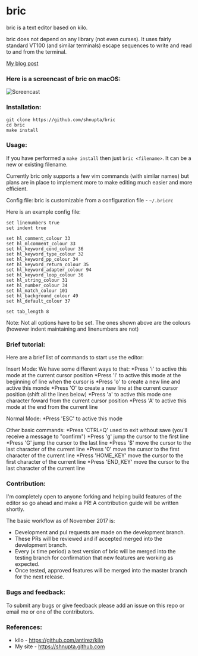 # bric
bric is a text editor based on kilo.

bric does not depend on any library (not even curses). It uses fairly standard VT100 (and similar terminals) escape sequences to write and read to and from the terminal.

[My blog post](https://shnupta.github.io/blog/17/04/bric.html)

### Here is a screencast of bric on macOS:
![Screencast](https://github.com/shnupta/bric/blob/master/screencast_low.gif)

### Installation:
```
git clone https://github.com/shnupta/bric
cd bric
make install
```

### Usage:
If you have performed a `make install` then just `bric <filename>`. It can be a new or existing filename. 

Currently bric only supports a few vim commands (with similar names) but plans are in place to implement more to make editing much easier and more efficient.

Config file:
bric is customizable from a configuration file - `~/.bricrc`

Here is an example config file:
```
set linenumbers true
set indent true

set hl_comment_colour 33
set hl_mlcomment_colour 33
set hl_keyword_cond_colour 36
set hl_keyword_type_colour 32
set hl_keyword_pp_colour 34
set hl_keyword_return_colour 35
set hl_keyword_adapter_colour 94
set hl_keyword_loop_colour 36
set hl_string_colour 31
set hl_number_colour 34
set hl_match_colour 101
set hl_background_colour 49
set hl_default_colour 37

set tab_length 8
```
Note: 
Not all options have to be set. The ones shown above are the colours (however indent maintaining and linenumbers are not)

### Brief tutorial:
Here are a brief list of commands to start use the editor:

Insert Mode: We have some different ways to that:
	*Press 'i' to active this mode at the current cursor position
	*Press 'I' to active this mode at the beginning of line when the cursor is
	*Press 'o' to create a new line and active this monde
	*Press 'O' to create a new line at the current cursor position (shift all the lines below)
	*Press 'a' to active this mode one character foward from the current cursor position
	*Press 'A' to active this mode at the end from the current line

Normal Mode:
	*Press 'ESC' to active this mode

Other basic commands:
	*Press 'CTRL+Q' used to exit without save (you'll receive a message to "confirm")
	*Press 'g' jump the cursor to the first line
	*Press 'G' jump the cursor to the last line
	*Press '$' move the cursor to the last character of the current line
	*Press '0' move the cursor to the first character of the current line
	*Press 'HOME_KEY' move the cursor to the first character of the current line
	*Press 'END_KEY' move the cursor to the last character of the current line

### Contribution:
I'm completely open to anyone forking and helping build features of the editor so go ahead and make a PR! A contribution guide will be written shortly.

The basic workflow as of November 2017 is:
- Development and pul requests are made on the development branch.
- These PRs will be reviewed and if accepted merged into the development branch.
- Every (x time period) a test version of bric will be merged into the testing branch for confirmation that new features are working as expected.
- Once tested, approved features will be merged into the master branch for the next release.

### Bugs and feedback:
To submit any bugs or give feedback please add an issue on this repo or email me or one of the contributors.

### References:
- kilo - https://github.com/antirez/kilo
- My site - https://shnupta.github.com
